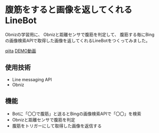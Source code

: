 # 腹筋をすると画像を返してくれるLineBot
Obnizの学習用に、
Obnizと距離センサで腹筋を判定して、
腹筋する毎にBingの画像検索APIで取得した画像を返してくれるLineBotをつくってみました。

[qiita](https://qiita.com/karu/items/af1d5fc60ab4882be930)
[DEMO動画](https://www.youtube.com/watch?v=6Ro_bF8YBsg)

## 使用技術
- Line messaging API
- Obniz

## 機能
- Botに「〇〇で腹筋」と送るとBingの画像検索APIで「〇〇」を検索
- Obnizと距離センサで腹筋を判定
- 腹筋をトリガーにして取得した画像を返信する
